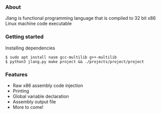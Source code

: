 ### About
Jlang is functional programming language that is compiled to 32 bit x86 Linux machine code executable

### Getting started

Installing dependencies
```
$ sudo apt install nasm gcc-multilib g++-multilib
$ python3 jlang.py make project && ./projects/project/project
```
### Features
- Raw x86 assembly code injection
- Printing
- Global variable declaration
- Assembly output file
- More to come!
